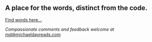 ## A place for the words, distinct from the code.  

[Find words here...](https://michaeldayreads.com/code/)

_Compassionate comments and feedback welcome at_ <a href="mailto:&#109;&#100;&#64;&#109;&#105;&#99;&#104;&#97;&#101;&#108;&#100;&#97;&#121;&#114;&#101;&#97;&#100;&#115;&#46;&#99;&#111;&#109;">&#109;&#100;&#64;&#109;&#105;&#99;&#104;&#97;&#101;&#108;&#100;&#97;&#121;&#114;&#101;&#97;&#100;&#115;&#46;&#99;&#111;&#109;</a>